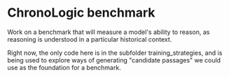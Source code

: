 ChronoLogic benchmark
=====================

Work on a benchmark that will measure a model's ability to reason, as reasoning is understood in a particular historical context.

Right now, the only code here is in the subfolder training_strategies, and is being used to explore ways of generating "candidate passages" we could use as the foundation for a benchmark.